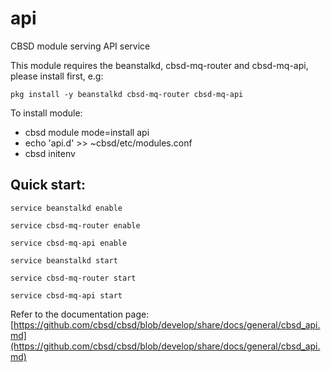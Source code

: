 # api
CBSD module serving API service

This module requires the beanstalkd, cbsd-mq-router and cbsd-mq-api, please install first, e.g:

  `pkg install -y beanstalkd cbsd-mq-router cbsd-mq-api`

To install module:

  - cbsd module mode=install api
  - echo 'api.d' >> ~cbsd/etc/modules.conf
  - cbsd initenv

## Quick start:

  `service beanstalkd enable`

  `service cbsd-mq-router enable`

  `service cbsd-mq-api enable`


  `service beanstalkd start`

  `service cbsd-mq-router start`

  `service cbsd-mq-api start`

  Refer to the documentation page: [https://github.com/cbsd/cbsd/blob/develop/share/docs/general/cbsd_api.md](https://github.com/cbsd/cbsd/blob/develop/share/docs/general/cbsd_api.md)

